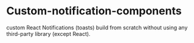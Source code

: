 # Custom-notification-components
custom React Notifications (toasts) build from scratch without using any third-party library (except React).
